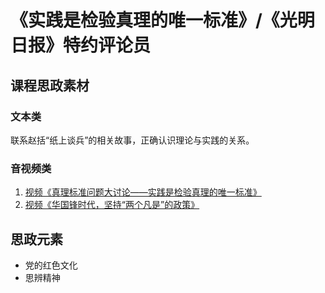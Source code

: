 # 《实践是检验真理的唯一标准》/《光明日报》特约评论员

## 课程思政素材

### 文本类

联系赵括“纸上谈兵”的相关故事，正确认识理论与实践的关系。

### 音视频类

1. [视频《真理标准问题大讨论——实践是检验真理的唯一标准》](https://www.bilibili.com/video/BV19L411N7C6/?spm_id_from=333.337.search-card.all.click&vd_source=73c6f4171d3f7f9054a3220f08bd401c)
2. [视频《华国锋时代，坚持“两个凡是”的政策》](https://www.bilibili.com/video/BV135411g72F/?spm_id_from=333.337.search-card.all.click&vd_source=73c6f4171d3f7f9054a3220f08bd401c)

## 思政元素

- 党的红色文化
- 思辨精神
